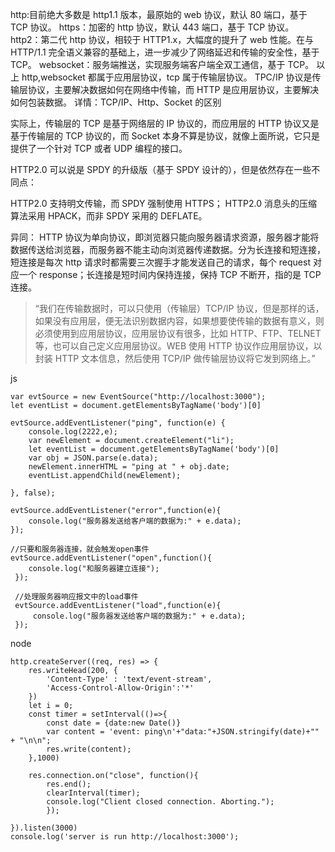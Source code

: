 http:目前绝大多数是 http1.1 版本，最原始的 web 协议，默认 80 端口，基于 TCP 协议。
https：加密的 http 协议，默认 443 端口，基于 TCP 协议。
http2：第二代 http 协议，相较于 HTTP1.x，大幅度的提升了 web 性能。在与 HTTP/1.1 完全语义兼容的基础上，进一步减少了网络延迟和传输的安全性，基于 TCP。
websocket：服务端推送，实现服务端客户端全双工通信，基于 TCP。
以上 http,websocket 都属于应用层协议，tcp 属于传输层协议。
TPC/IP 协议是传输层协议，主要解决数据如何在网络中传输，而 HTTP 是应用层协议，主要解决如何包装数据。
详情：TCP/IP、Http、Socket 的区别

实际上，传输层的 TCP 是基于网络层的 IP 协议的，而应用层的 HTTP 协议又是基于传输层的 TCP 协议的，而 Socket 本身不算是协议，就像上面所说，它只是提供了一个针对 TCP 或者 UDP 编程的接口。

HTTP2.0 可以说是 SPDY 的升级版（基于 SPDY 设计的），但是依然存在一些不同点：

HTTP2.0 支持明文传输，而 SPDY 强制使用 HTTPS；
HTTP2.0 消息头的压缩算法采用 HPACK，而非 SPDY 采用的 DEFLATE。

异同：
HTTP 协议为单向协议，即浏览器只能向服务器请求资源，服务器才能将数据传送给浏览器，而服务器不能主动向浏览器传递数据。分为长连接和短连接，短连接是每次 http 请求时都需要三次握手才能发送自己的请求，每个 request 对应一个 response；长连接是短时间内保持连接，保持 TCP 不断开，指的是 TCP 连接。

> “我们在传输数据时，可以只使用（传输层）TCP/IP 协议，但是那样的话，如果没有应用层，便无法识别数据内容，如果想要使传输的数据有意义，则必须使用到应用层协议，应用层协议有很多，比如 HTTP、FTP、TELNET 等，也可以自己定义应用层协议。WEB 使用 HTTP 协议作应用层协议，以封装 HTTP 文本信息，然后使用 TCP/IP 做传输层协议将它发到网络上。”

js

```
var evtSource = new EventSource("http://localhost:3000");
let eventList = document.getElementsByTagName('body')[0]

evtSource.addEventListener("ping", function(e) {
    console.log(2222,e);
    var newElement = document.createElement("li");
    let eventList = document.getElementsByTagName('body')[0]
    var obj = JSON.parse(e.data);
    newElement.innerHTML = "ping at " + obj.date;
    eventList.appendChild(newElement);

}, false);

evtSource.addEventListener("error",function(e){
    console.log("服务器发送给客户端的数据为:" + e.data);
});

//只要和服务器连接，就会触发open事件
evtSource.addEventListener("open",function(){
    console.log("和服务器建立连接");
 });

 //处理服务器响应报文中的load事件
 evtSource.addEventListener("load",function(e){
     console.log("服务器发送给客户端的数据为:" + e.data);
 });
```

node

```
http.createServer((req, res) => {
    res.writeHead(200, {
        'Content-Type' : 'text/event-stream',
        'Access-Control-Allow-Origin':'*'
    })
    let i = 0;
    const timer = setInterval(()=>{
        const date = {date:new Date()}
        var content = 'event: ping\n'+"data:"+JSON.stringify(date)+"" + "\n\n";
        res.write(content);
    },1000)

    res.connection.on("close", function(){
        res.end();
        clearInterval(timer);
        console.log("Client closed connection. Aborting.");
        });

}).listen(3000)
console.log('server is run http://localhost:3000');
```
